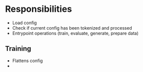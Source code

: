 # Responsibilities
- Load config
- Check if current config has been tokenized and processed
- Entrypoint operations (train, evaluate, generate, prepare data)

## Training
- Flattens config
- 